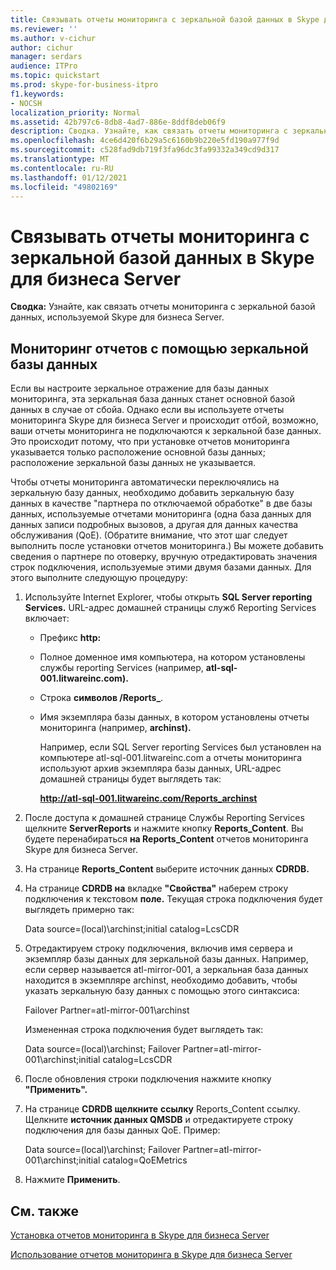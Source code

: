 ```yaml
---
title: Связывать отчеты мониторинга с зеркальной базой данных в Skype для бизнеса Server
ms.reviewer: ''
ms.author: v-cichur
author: cichur
manager: serdars
audience: ITPro
ms.topic: quickstart
ms.prod: skype-for-business-itpro
f1.keywords:
- NOCSH
localization_priority: Normal
ms.assetid: 42b797c6-8db8-4ad7-886e-8ddf8deb06f9
description: Сводка. Узнайте, как связать отчеты мониторинга с зеркальной базой данных, используемой Skype для бизнеса Server.
ms.openlocfilehash: 4ce6d420f6b29a5c6160b9b220e5fd190a977f9d
ms.sourcegitcommit: c528fad9db719f3fa96dc3fa99332a349cd9d317
ms.translationtype: MT
ms.contentlocale: ru-RU
ms.lasthandoff: 01/12/2021
ms.locfileid: "49802169"
---
```

# <a name="associate-monitoring-reports-with-a-mirror-database-in-skype-for-business-server"></a>Связывать отчеты мониторинга с зеркальной базой данных в Skype для бизнеса Server 
 
**Сводка:** Узнайте, как связать отчеты мониторинга с зеркальной базой данных, используемой Skype для бизнеса Server.
  
## <a name="monitor-reports-with-a-mirror-database"></a>Мониторинг отчетов с помощью зеркальной базы данных

Если вы настроите зеркальное отражение для базы данных мониторинга, эта зеркальная база данных станет основной базой данных в случае от сбойа. Однако если вы используете отчеты мониторинга Skype для бизнеса Server и происходит отбой, возможно, ваши отчеты мониторинга не подключаются к зеркальной базе данных. Это происходит потому, что при установке отчетов мониторинга указывается только расположение основной базы данных; расположение зеркальной базы данных не указывается.
  
Чтобы отчеты мониторинга автоматически переключялись на зеркальную базу данных, необходимо добавить зеркальную базу данных в качестве "партнера по отключаемой обработке" в две базы данных, используемые отчетами мониторинга (одна база данных для данных записи подробных вызовов, а другая для данных качества обслуживания (QoE). (Обратите внимание, что этот шаг следует выполнить после установки отчетов мониторинга.) Вы можете добавить сведения о партнере по отоверку, вручную отредактировать значения строк подключения, используемые этими двумя базами данных. Для этого выполните следующую процедуру:
  
1. Используйте Internet Explorer, чтобы открыть **SQL Server reporting Services.** URL-адрес домашней страницы служб Reporting Services включает:
    
   - Префикс **http:**
    
   - Полное доменное имя компьютера, на котором установлены службы reporting Services (например, **atl-sql-001.litwareinc.com).**
    
   - Строка **символов /Reports_**.
    
   - Имя экземпляра базы данных, в котором установлены отчеты мониторинга (например, **archinst).**
    
     Например, если SQL Server reporting Services был установлен на компьютере atl-sql-001.litwareinc.com а отчеты мониторинга используют архив экземпляра базы данных, URL-адрес домашней страницы будет выглядеть так:
    
     **http://atl-sql-001.litwareinc.com/Reports_archinst**
    
2. После доступа к домашней странице Службы Reporting Services щелкните **ServerReports** и нажмите кнопку **Reports_Content**. Вы будете перенабираться **на Reports_Content** отчетов мониторинга Skype для бизнеса Server.
    
3. На странице **Reports_Content** выберите источник данных **CDRDB.**
    
4. На странице **CDRDB на** вкладке **"Свойства"** наберем строку подключения к текстовом **поле.** Текущая строка подключения будет выглядеть примерно так:
    
    Data source=(local)\archinst;initial catalog=LcsCDR
    
5. Отредактируем строку подключения, включив имя сервера и экземпляр базы данных для зеркальной базы данных. Например, если сервер называется atl-mirror-001, а зеркальная база данных находится в экземпляре archinst, необходимо добавить, чтобы указать зеркальную базу данных с помощью этого синтаксиса:
    
    Failover Partner=atl-mirror-001\archinst
    
    Измененная строка подключения будет выглядеть так:
    
    Data source=(local)\archinst; Failover Partner=atl-mirror-001\archinst;initial catalog=LcsCDR
    
6. После обновления строки подключения нажмите кнопку **"Применить".**
    
7. На странице **CDRDB щелкните** **ссылку** Reports_Content ссылку. Щелкните **источник данных QMSDB** и отредактируете строку подключения для базы данных QoE. Пример:
    
    Data source=(local)\archinst; Failover Partner=atl-mirror-001\archinst;initial catalog=QoEMetrics
    
8. Нажмите **Применить**.
    
## <a name="see-also"></a>См. также

[Установка отчетов мониторинга в Skype для бизнеса Server](install-monitoring-reports.md)
  
[Использование отчетов мониторинга в Skype для бизнеса Server](../../manage/health-and-monitoring/monitoring-reports.md)
